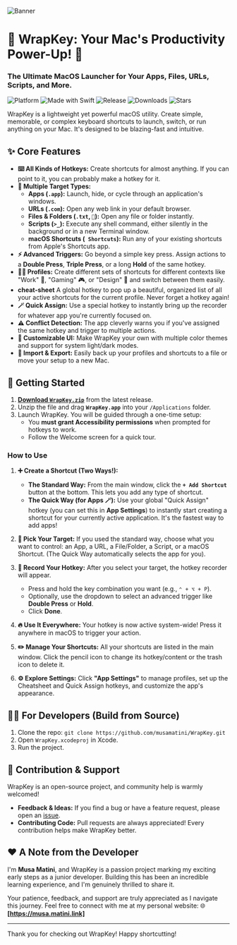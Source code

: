 ![Banner](https://github.com/musamatini/WrapKey/blob/main/banner.png)

# 🎉 WrapKey: Your Mac's Productivity Power-Up! 🚀

### The Ultimate MacOS Launcher for Your Apps, Files, URLs, Scripts, and More.

![Platform](https://img.shields.io/badge/macOS-000000?style=flat-square&logo=apple&logoColor=white)
![Made with Swift](https://img.shields.io/badge/Made%20with-Swift-F05138?style=flat-square&logo=Swift&logoColor=white)
![Release](https://img.shields.io/github/v/release/musamatini/WrapKey?style=flat-square&logo=github&color=blue)
![Downloads](https://img.shields.io/github/downloads/musamatini/WrapKey/total?style=flat-square&logo=arrow-down-circle&color=brightgreen)
![Stars](https://img.shields.io/github/stars/musamatini/WrapKey?style=flat-square&logo=star&color=gold)

WrapKey is a lightweight yet powerful macOS utility. Create simple, memorable, or complex keyboard shortcuts to launch, switch, or run anything on your Mac. It's designed to be blazing-fast and intuitive.

<!-- ![WrapKey Demo GIF](path to it) -->

## ✨ Core Features

*   **⌨️ All Kinds of Hotkeys:** Create shortcuts for almost anything. If you can point to it, you can probably make a hotkey for it.
*   **🎯 Multiple Target Types:**
    *   **Apps (`.app`):** Launch, hide, or cycle through an application's windows.
    *   **URLs (`.com`):** Open any web link in your default browser.
    *   **Files & Folders (`.txt`, `📁`):** Open any file or folder instantly.
    *   **Scripts (`>_`):** Execute any shell command, either silently in the background or in a new Terminal window.
    *   **macOS Shortcuts (` Shortcuts`):** Run any of your existing shortcuts from Apple's Shortcuts app.
*   **⚡️ Advanced Triggers:** Go beyond a simple key press. Assign actions to a **Double Press**, **Triple Press**, or a long **Hold** of the same hotkey.
*   **🧑‍💻 Profiles:** Create different sets of shortcuts for different contexts like "Work" 👔, "Gaming" 🎮, or "Design" 🎨 and switch between them easily.
*   **cheat-sheet** A global hotkey to pop up a beautiful, organized list of all your active shortcuts for the current profile. Never forget a hotkey again!
*   **🪄 Quick Assign:** Use a special hotkey to instantly bring up the recorder for whatever app you're currently focused on.
*   **⚠️ Conflict Detection:** The app cleverly warns you if you've assigned the same hotkey and trigger to multiple actions.
*   **🎨 Customizable UI:** Make WrapKey your own with multiple color themes and support for system light/dark modes.
*   **🔄 Import & Export:** Easily back up your profiles and shortcuts to a file or move your setup to a new Mac.

## 🚀 Getting Started

1.  **[Download `WrapKey.zip`](https://github.com/musamatini/WrapKey/releases/latest)** from the latest release.
2.  Unzip the file and drag **`WrapKey.app`** into your `/Applications` folder.
3.  Launch WrapKey. You will be guided through a one-time setup:
    *   You **must grant Accessibility permissions** when prompted for hotkeys to work.
    *   Follow the Welcome screen for a quick tour.

### How to Use

1.  **➕ Create a Shortcut (Two Ways!):**
    *   **The Standard Way:** From the main window, click the **`+ Add Shortcut`** button at the bottom. This lets you add any type of shortcut.
    *   **The Quick Way (for Apps 🪄):** Use your global "Quick Assign" hotkey (you can set this in **App Settings**) to instantly start creating a shortcut for your currently active application. It's the fastest way to add apps!

2.  **🎯 Pick Your Target:** If you used the standard way, choose what you want to control: an App, a URL, a File/Folder, a Script, or a macOS Shortcut. (The Quick Way automatically selects the app for you).

3.  **🎤 Record Your Hotkey:** After you select your target, the hotkey recorder will appear.
    *   Press and hold the key combination you want (e.g., `⌃ + ⌥ + P`).
    *   Optionally, use the dropdown to select an advanced trigger like **Double Press** or **Hold**.
    *   Click **Done**.

4.  **🔥 Use It Everywhere:** Your hotkey is now active system-wide! Press it anywhere in macOS to trigger your action.

5.  **✏️ Manage Your Shortcuts:** All your shortcuts are listed in the main window. Click the pencil icon to change its hotkey/content or the trash icon to delete it.

6.  **⚙️ Explore Settings:** Click **"App Settings"** to manage profiles, set up the Cheatsheet and Quick Assign hotkeys, and customize the app's appearance.

## 👨‍💻 For Developers (Build from Source)

1.  Clone the repo: `git clone https://github.com/musamatini/WrapKey.git`
2.  Open `WrapKey.xcodeproj` in Xcode.
3.  Run the project.

## 🤝 Contribution & Support

WrapKey is an open-source project, and community help is warmly welcomed!

*   **Feedback & Ideas:** If you find a bug or have a feature request, please open an [issue](https://github.com/musamatini/WrapKey/issues).
*   **Contributing Code:** Pull requests are always appreciated! Every contribution helps make WrapKey better.

## ❤️ A Note from the Developer

I'm **Musa Matini**, and WrapKey is a passion project marking my exciting early steps as a junior developer. Building this has been an incredible learning experience, and I'm genuinely thrilled to share it.

Your patience, feedback, and support are truly appreciated as I navigate this journey. Feel free to connect with me at my personal website:
🌐 **[https://musa.matini.link]**

---

Thank you for checking out WrapKey! Happy shortcutting!
